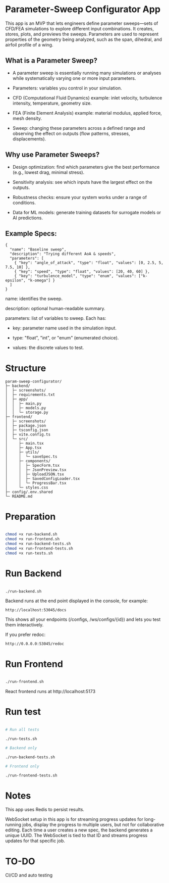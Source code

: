 # Parameter‑Sweep Configurator App

This app is an MVP that lets engineers define parameter sweeps—sets of CFD/FEA simulations to
explore different input combinations. It creates, stores, plots, and previews the sweeps. 
Parameters are used to represent properties of the geometry being analyzed, such as the span, 
dihedral, and airfoil profile of a wing.


## What is a Parameter Sweep?

- A parameter sweep is essentially running many simulations or analyses while systematically varying one or more input parameters.

- Parameters: variables you control in your simulation.

- CFD (Computational Fluid Dynamics) example: inlet velocity, turbulence intensity, temperature, geometry size.

- FEA (Finite Element Analysis) example: material modulus, applied force, mesh density.

- Sweep: changing these parameters across a defined range and observing the effect on outputs (flow patterns, stresses, displacements).


## Why use Parameter Sweeps?

- Design optimization: find which parameters give the best performance (e.g., lowest drag, minimal stress).

- Sensitivity analysis: see which inputs have the largest effect on the outputs.

- Robustness checks: ensure your system works under a range of conditions.

- Data for ML models: generate training datasets for surrogate models or AI predictions.


## Example Specs:
```
{
  "name": "Baseline sweep",
  "description": "Trying different AoA & speeds",
  "parameters": [
    { "key": "angle_of_attack", "type": "float", "values": [0, 2.5, 5, 7.5, 10] },
    { "key": "speed", "type": "float", "values": [20, 40, 60] },
    { "key": "turbulence_model", "type": "enum", "values": ["k-epsilon", "k-omega"] }
  ]
}
```
name: identifies the sweep.

description: optional human-readable summary.

parameters: list of variables to sweep. Each has:

- key: parameter name used in the simulation input. 

- type: "float", "int", or "enum" (enumerated choice).

- values: the discrete values to test.


# Structure

```
param-sweep-configurator/
├─ backend/
│  ├─ screenshots/
│  ├─ requirements.txt
│  ├─ app/
│  │  ├─ main.py
│  │  ├─ models.py
│  │  └─ storage.py
├─ frontend/
│  ├─ screenshots/
│  ├─ package.json
│  ├─ tsconfig.json
│  ├─ vite.config.ts
│  └─ src/
│     ├─ main.tsx
│     ├─ App.tsx
│     ├─ utils/
│     │  └─ saveSpec.ts
│     ├─ components/
│     │  ├─ SpecForm.tsx
│     │  ├─ JsonPreview.tsx
│     │  ├─ UploadJSON.tsx
│     │  ├─ SavedConfigLoader.tsx
│     │  └─ ProgressBar.tsx
│     └─ styles.css
├─ config/.env.shared
└─ README.md
```


# Preparation

```bash

chmod +x run-backend.sh
chmod +x run-frontend.sh
chmod +x run-backend-tests.sh
chmod +x run-frontend-tests.sh
chmod +x run-tests.sh

```

# Run Backend


```bash

./run-backend.sh

```

Backend runs at the end point displayed in the console, for example:

`http://localhost:53045/docs`

This shows all your endpoints (/configs, /ws/configs/{id}) and lets you test them interactively.

If you prefer redoc:

`http://0.0.0.0:53045/redoc`



# Run Frontend

```bash

./run-frontend.sh

```
React frontend runs at http://localhost:5173



# Run test

```bash

# Run all tests

./run-tests.sh

# Backend only

./run-backend-tests.sh

# Frontend only  

./run-frontend-tests.sh

```

# Notes

This app uses Redis to persist results.

WebSocket setup in this app is for streaming progress updates for long-running jobs, display the progress to multiple users, but not for collaborative editing. Each time a user creates a new spec, the backend generates a unique UUID. The WebSocket is tied to that ID and streams progress updates for that specific job.


# TO-DO

CI/CD and auto testing
